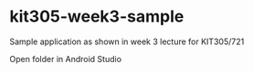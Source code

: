 # kit305-week3-sample
 Sample application as shown in week 3 lecture for KIT305/721

Open folder in Android Studio